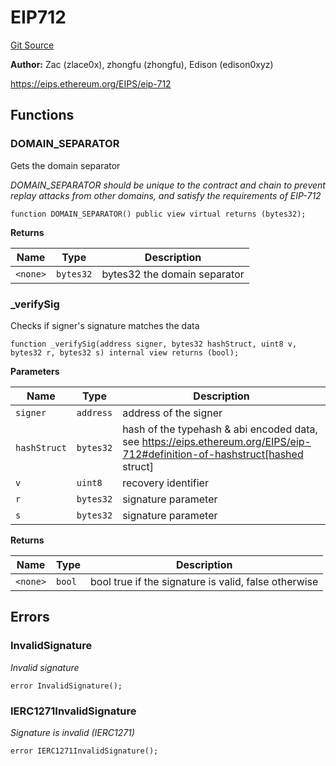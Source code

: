 # EIP712
[Git Source](https://github.com/suberra/funnel-contracts/blob/59c542a5eca5681850b213a7c7430da0cfa78c32/src/lib/EIP712.sol)

**Author:**
Zac (zlace0x), zhongfu (zhongfu), Edison (edison0xyz)

https://eips.ethereum.org/EIPS/eip-712


## Functions
### DOMAIN_SEPARATOR

Gets the domain separator

*DOMAIN_SEPARATOR should be unique to the contract and chain to prevent replay attacks from
other domains, and satisfy the requirements of EIP-712*


```solidity
function DOMAIN_SEPARATOR() public view virtual returns (bytes32);
```
**Returns**

|Name|Type|Description|
|----|----|-----------|
|`<none>`|`bytes32`|bytes32 the domain separator|


### _verifySig

Checks if signer's signature matches the data


```solidity
function _verifySig(address signer, bytes32 hashStruct, uint8 v, bytes32 r, bytes32 s) internal view returns (bool);
```
**Parameters**

|Name|Type|Description|
|----|----|-----------|
|`signer`|`address`|address of the signer|
|`hashStruct`|`bytes32`|hash of the typehash & abi encoded data, see https://eips.ethereum.org/EIPS/eip-712#definition-of-hashstruct[hashed struct]|
|`v`|`uint8`|recovery identifier|
|`r`|`bytes32`|signature parameter|
|`s`|`bytes32`|signature parameter|

**Returns**

|Name|Type|Description|
|----|----|-----------|
|`<none>`|`bool`|bool true if the signature is valid, false otherwise|


## Errors
### InvalidSignature
*Invalid signature*


```solidity
error InvalidSignature();
```

### IERC1271InvalidSignature
*Signature is invalid (IERC1271)*


```solidity
error IERC1271InvalidSignature();
```

